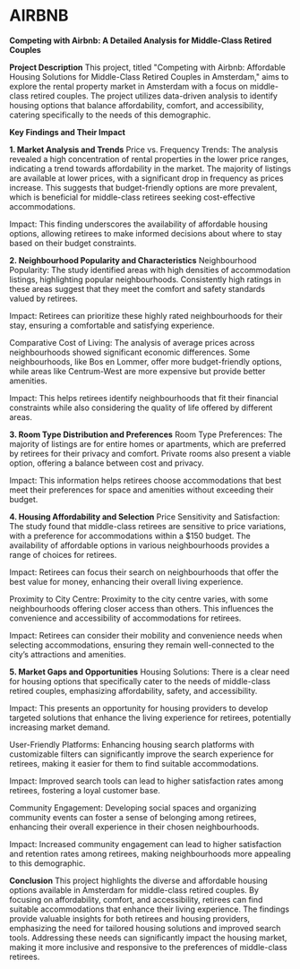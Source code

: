 # AIRBNB
**Competing with Airbnb: A Detailed Analysis for Middle-Class Retired Couples**

**Project Description**
This project, titled "Competing with Airbnb: Affordable Housing Solutions for Middle-Class Retired Couples in Amsterdam," aims to explore the rental property market in Amsterdam with a focus on middle-class retired couples. The project utilizes data-driven analysis to identify housing options that balance affordability, comfort, and accessibility, catering specifically to the needs of this demographic.

**Key Findings and Their Impact**

**1. Market Analysis and Trends**
Price vs. Frequency Trends: The analysis revealed a high concentration of rental properties in the lower price ranges, indicating a trend towards affordability in the market. The majority of listings are available at lower prices, with a significant drop in frequency as prices increase. This suggests that budget-friendly options are more prevalent, which is beneficial for middle-class retirees seeking cost-effective accommodations.

Impact: This finding underscores the availability of affordable housing options, allowing retirees to make informed decisions about where to stay based on their budget constraints.

**2. Neighbourhood Popularity and Characteristics**
Neighbourhood Popularity: The study identified areas with high densities of accommodation listings, highlighting popular neighbourhoods. Consistently high ratings in these areas suggest that they meet the comfort and safety standards valued by retirees.

Impact: Retirees can prioritize these highly rated neighbourhoods for their stay, ensuring a comfortable and satisfying experience.

Comparative Cost of Living: The analysis of average prices across neighbourhoods showed significant economic differences. Some neighbourhoods, like Bos en Lommer, offer more budget-friendly options, while areas like Centrum-West are more expensive but provide better amenities.

Impact: This helps retirees identify neighbourhoods that fit their financial constraints while also considering the quality of life offered by different areas.

**3. Room Type Distribution and Preferences**
Room Type Preferences: The majority of listings are for entire homes or apartments, which are preferred by retirees for their privacy and comfort. Private rooms also present a viable option, offering a balance between cost and privacy.

Impact: This information helps retirees choose accommodations that best meet their preferences for space and amenities without exceeding their budget.

**4. Housing Affordability and Selection**
Price Sensitivity and Satisfaction: The study found that middle-class retirees are sensitive to price variations, with a preference for accommodations within a $150 budget. The availability of affordable options in various neighbourhoods provides a range of choices for retirees.

Impact: Retirees can focus their search on neighbourhoods that offer the best value for money, enhancing their overall living experience.

Proximity to City Centre: Proximity to the city centre varies, with some neighbourhoods offering closer access than others. This influences the convenience and accessibility of accommodations for retirees.

Impact: Retirees can consider their mobility and convenience needs when selecting accommodations, ensuring they remain well-connected to the city’s attractions and amenities.

**5. Market Gaps and Opportunities**
Housing Solutions: There is a clear need for housing options that specifically cater to the needs of middle-class retired couples, emphasizing affordability, safety, and accessibility.

Impact: This presents an opportunity for housing providers to develop targeted solutions that enhance the living experience for retirees, potentially increasing market demand.

User-Friendly Platforms: Enhancing housing search platforms with customizable filters can significantly improve the search experience for retirees, making it easier for them to find suitable accommodations.

Impact: Improved search tools can lead to higher satisfaction rates among retirees, fostering a loyal customer base.

Community Engagement: Developing social spaces and organizing community events can foster a sense of belonging among retirees, enhancing their overall experience in their chosen neighbourhoods.

Impact: Increased community engagement can lead to higher satisfaction and retention rates among retirees, making neighbourhoods more appealing to this demographic.

**Conclusion**
This project highlights the diverse and affordable housing options available in Amsterdam for middle-class retired couples. By focusing on affordability, comfort, and accessibility, retirees can find suitable accommodations that enhance their living experience. The findings provide valuable insights for both retirees and housing providers, emphasizing the need for tailored housing solutions and improved search tools. Addressing these needs can significantly impact the housing market, making it more inclusive and responsive to the preferences of middle-class retirees.
